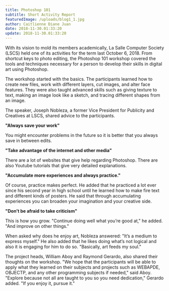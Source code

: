 ```yaml
---
title: Photoshop 101
subtitle: Short Activity Report
featuredImage: /uploads/blog1_1.jpg
author: Caitlienne Diane Juan
date: 2018-11-30.01:33:20
update: 2018-11-30.01:33:20
---
```


With its vision to mold its members academically, La Salle Computer Society (LSCS) held one of its activities for the term last October 6, 2018. From shortcut keys to photo editing, the Photoshop 101 workshop covered the tools and techniques necessary for a person to develop their skills in digital art using Photoshop.

The workshop started with the basics. The participants learned how to create new files, work with different layers, cut images, and alter face features. They were also taught advanced skills such as giving texture to text, making an image look like a sketch, and tracing different shapes from an image.

The speaker, Joseph Nobleza, a former Vice President for Publicity and Creatives at LSCS, shared advice to the participants.

**"Always save your work"**

You might encounter problems in the future so it is better that you always save in between edits.

**"Take advantage of the internet and other media"**

There are a lot of websites that give help regarding Photoshop. There are also Youtube tutorials that give very detailed explanations.

**"Accumulate more experiences and always practice."**

Of course, practice makes perfect. He added that he practiced a lot ever since his second year in high school until he learned how to make fire text and different kinds of posters. He said that through accumulating experiences you can broaden your imagination and your creative side.

**"Don’t be afraid to take criticism"**

This is how you grow. "Continue doing well what you’re good at," he added. "And improve on other things."

When asked why does he enjoy art, Nobleza answered: "It’s a medium to express myself." He also added that he likes doing what’s not logical and also it is engaging for him to do so. "Basically, art feeds my soul."

The project heads, William Aboy and Raymond Gerardo, also shared their thoughts on the workshop. "We hope that the participants will be able to apply what they learned on their subjects and projects such as WEBAPDE, OBJECTP, and any other programming subjects if needed," said Aboy. "Explore because not all are taught to you so you need dedication," Gerardo added. "If you enjoy it, pursue it."